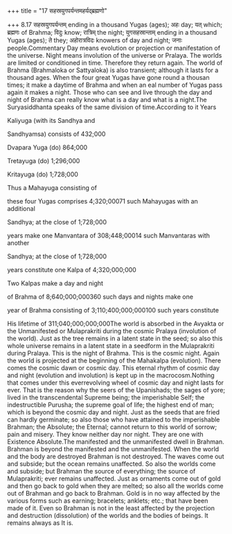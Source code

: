 +++
title = "17 सहस्रयुगपर्यन्तमहर्यद्ब्रह्मणो"

+++
8.17 सहस्रयुगपर्यन्तम् ending in a thousand Yugas (ages); अहः day; यत्
which; ब्रह्मणः of Brahma; विदुः know; रात्रिम् the night;
युगसहस्रान्ताम् ending in a thousand Yugas (ages); ते they; अहोरात्रविदः
knowers of day and night; जनाः people.Commentary Day means evolution or
projection or manifestation of the universe. Night means involution of
the universe or Pralaya. The worlds are limited or conditioned in time.
Therefore they return again. The world of Brahma (Brahmaloka or
Sattyaloka) is also transient; although it lasts for a thousand ages.
When the four great Yugas have gone round a thousan times; it make a
daytime of Brahma and when an eal number of Yugas pass again it makes a
night. Those who can see and live through the day and night of Brahma
can really know what is a day and what is a night.The Suryasiddhanta
speaks of the same division of time.According to it Years  
  
Kaliyuga (with its Sandhya and  
  
Sandhyamsa) consists of 432;000  
  
Dvapara Yuga (do) 864;000  
  
Tretayuga (do) 1;296;000  
  
Kritayuga (do) 1;728;000  
  
Thus a Mahayuga consisting of  
  
these four Yugas comprises 4;320;00071 such Mahayugas with an
additional  
  
Sandhya; at the close of 1;728;000  
  
years make one Manvantara of 308;448;00014 such Manvantaras with
another  
  
Sandhya; at the close of 1;728;000  
  
years constitute one Kalpa of 4;320;000;000  
  
Two Kalpas make a day and night  
  
of Brahma of 8;640;000;000360 such days and nights make one  
  
year of Brahma consisting of 3;110;400;000;000100 such years
constitute  
  
His lifetime of 311;040;000;000;000The world is absorbed in the Avyakta
or the Unmanifested or Mulaprakriti during the cosmic Pralaya
(involution of the world). Just as the tree remains in a latent state in
the seed; so also this whole universe remains in a latent state in a
seedform in the Mulaprakriti during Pralaya. This is the night of
Brahma. This is the cosmic night. Again the world is projected at the
beginning of the Mahakalpa (evolution). There comes the cosmic dawn or
cosmic day. This eternal rhythm of cosmic day and night (evolution and
involution) is kept up in the macrocosm.Nothing that comes under this
everrevolving wheel of cosmic day and night lasts for ever. That is the
reason why the seers of the Upanishads; the sages of yore; lived in the
transcendental Supreme being; the imperishable Self; the indestructible
Purusha; the supreme goal of life; the highest end of man; which is
beyond the cosmic day and night. Just as the seeds that are fried can
hardly germinate; so also those who have attained to the imperishable
Brahman; the Absolute; the Eternal; cannot return to this world of
sorrow; pain and misery. They know neither day nor night. They are one
with Existence Absolute.The manifested and the unmanifested dwell in
Brahman. Brahman is beyond the manifested and the unmanifested. When the
world and the body are destroyed Brahman is not destroyed. The waves
come out and subside; but the ocean remains unaffected. So also the
worlds come and subside; but Brahman the source of everything; the
source of Mulaprakriti; ever remains unaffected. Just as ornaments come
out of gold and then go back to gold when they are melted; so also all
the worlds come out of Brahman and go back to Brahman. Gold is in no way
affected by the various forms such as earning; bracelets; anklets; etc.;
that have been made of it. Even so Brahman is not in the least affected
by the projection and destruction (dissolution) of the worlds and the
bodies of beings. It remains always as It is.

